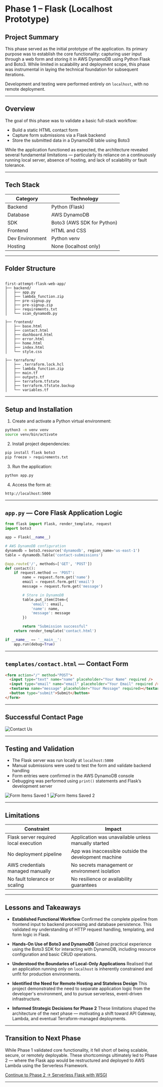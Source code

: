 # Phase 1 – Flask (Localhost Prototype)

## Project Summary

This phase served as the initial prototype of the application. Its primary purpose was to establish the core functionality: capturing user input through a web form and storing it in AWS DynamoDB using Python Flask and Boto3. While limited in scalability and deployment scope, this phase was instrumental in laying the technical foundation for subsequent iterations.

Development and testing were performed entirely on `localhost`, with no remote deployment.

---

## Overview

The goal of this phase was to validate a basic full-stack workflow:

- Build a static HTML contact form
- Capture form submissions via a Flask backend
- Store the submitted data in a DynamoDB table using Boto3

While the application functioned as expected, the architecture revealed several fundamental limitations — particularly its reliance on a continuously running local server, absence of hosting, and lack of scalability or fault tolerance.

---

## Tech Stack

| Category        | Technology                 |
|----------------|-----------------------------|
| Backend         | Python (Flask)             |
| Database        | AWS DynamoDB               |
| SDK             | Boto3 (AWS SDK for Python) |
| Frontend        | HTML and CSS               |
| Dev Environment | Python venv                |
| Hosting         | None (localhost only)      |

---

## Folder Structure

```

first-attempt-flask-web-app/
├── backend/
│   ├── app.py
│   ├── lambda_function.zip
│   ├── pre-signup.py
│   ├── pre-signup.zip
│   ├── requirements.txt
│   └── scan_dynamodb.py

├── frontend/
│   ├── base.html
│   ├── contact.html
│   ├── dashboard.html
│   ├── error.html
│   ├── home.html
│   ├── index.html
│   └── style.css

├── terraform/
│   ├── .terraform.lock.hcl
│   ├── lambda_function.zip
│   ├── main.tf
│   ├── outputs.tf
│   ├── terraform.tfstate
│   ├── terraform.tfstate.backup
│   └── variables.tf

````

---

## Setup and Installation

1. Create and activate a Python virtual environment:

```bash
python3 -m venv venv
source venv/bin/activate
````

2. Install project dependencies:

```bash
pip install flask boto3
pip freeze > requirements.txt
```

3. Run the application:

```bash
python app.py
```

4. Access the form at:

```
http://localhost:5000
```

---

## `app.py` — Core Flask Application Logic

```python
from flask import Flask, render_template, request
import boto3

app = Flask(__name__)

# AWS DynamoDB configuration
dynamodb = boto3.resource('dynamodb', region_name='us-east-1')
table = dynamodb.Table('contact-submissions')

@app.route('/', methods=['GET', 'POST'])
def contact():
    if request.method == 'POST':
        name = request.form.get('name')
        email = request.form.get('email')
        message = request.form.get('message')

        # Store in DynamoDB
        table.put_item(Item={
            'email': email,
            'name': name,
            'message': message
        })

        return "Submission successful"
    return render_template('contact.html')

if __name__ == '__main__':
    app.run(debug=True)
```

---

## `templates/contact.html` — Contact Form

```html
<form action="/" method="POST">
  <input type="text" name="name" placeholder="Your Name" required />
  <input type="email" name="email" placeholder="Your Email" required />
  <textarea name="message" placeholder="Your Message" required></textarea>
  <button type="submit">Submit</button>
</form>
```

---

## Successful Contact Page

![Contact Us](https://github.com/JThomas404/AWS-Automation-with-Python-Boto3-and-Lambda-Projects/raw/main/images/contact-form-message.png)

---

## Testing and Validation

* The Flask server was run locally at `localhost:5000`
* Manual submissions were used to test the form and validate backend handling
* Form entries were confirmed in the AWS DynamoDB console
* Debugging was performed using `print()` statements and Flask’s development server

![Form Items Saved 1](https://github.com/JThomas404/AWS-Automation-with-Python-Boto3-and-Lambda-Projects/raw/main/images/form-items-saved-1.png)
![Form Items Saved 2](https://github.com/JThomas404/AWS-Automation-with-Python-Boto3-and-Lambda-Projects/raw/main/images/form-items-saved-2.png)

---

## Limitations

| Constraint                            | Impact                                               |
| ------------------------------------- | ---------------------------------------------------- |
| Flask server required local execution | Application was unavailable unless manually started  |
| No deployment pipeline                | App was inaccessible outside the development machine |
| AWS credentials managed manually      | No secrets management or environment isolation       |
| No fault tolerance or scaling         | No resilience or availability guarantees             |

---

## Lessons and Takeaways

* **Established Functional Workflow**
  Confirmed the complete pipeline from frontend input to backend processing and database persistence. This validated my understanding of HTTP request handling, templating, and form logic in Flask.

* **Hands-On Use of Boto3 and DynamoDB**
  Gained practical experience using the Boto3 SDK for interacting with DynamoDB, including resource configuration and basic CRUD operations.

* **Understood the Boundaries of Local-Only Applications**
  Realised that an application running only on `localhost` is inherently constrained and unfit for production environments.

* **Identified the Need for Remote Hosting and Stateless Design**
  This project demonstrated the need to separate application logic from the developer's environment, and to pursue serverless, event-driven infrastructure.

* **Informed Strategic Decisions for Phase 2**
  These limitations shaped the architecture of the next phase — motivating a shift toward API Gateway, Lambda, and eventual Terraform-managed deployments.

---

## Transition to Next Phase

While Phase 1 validated core functionality, it fell short of being scalable, secure, or remotely deployable. These shortcomings ultimately led to Phase 2 — where the Flask app would be restructured and deployed to AWS Lambda using the Serverless Framework.

[Continue to Phase 2 → Serverless Flask with WSGI](https://github.com/JThomas404/AWS-Automation-with-Python-Boto3-and-Lambda-Projects/blob/main/serverless-wsgi-flask.md)

---